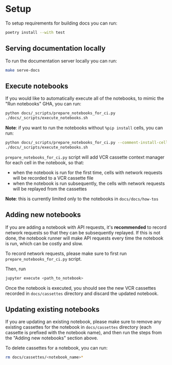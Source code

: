 # Setup

To setup requirements for building docs you can run:

```bash
poetry install --with test
```

## Serving documentation locally

To run the documentation server locally you can run:

```bash
make serve-docs
```

## Execute notebooks

If you would like to automatically execute all of the notebooks, to mimic the "Run notebooks" GHA, you can run:

```bash
python docs/_scripts/prepare_notebooks_for_ci.py
./docs/_scripts/execute_notebooks.sh
```

**Note**: if you want to run the notebooks without `%pip install` cells, you can run:

```bash
python docs/_scripts/prepare_notebooks_for_ci.py --comment-install-cells
./docs/_scripts/execute_notebooks.sh
```

`prepare_notebooks_for_ci.py` script will add VCR cassette context manager for each cell in the notebook, so that:
* when the notebook is run for the first time, cells with network requests will be recorded to a VCR cassette file
* when the notebook is run subsequently, the cells with network requests will be replayed from the cassettes

**Note**: this is currently limited only to the notebooks in `docs/docs/how-tos`

## Adding new notebooks

If you are adding a notebook with API requests, it's **recommended** to record network requests so that they can be subsequently replayed. If this is not done, the notebook runner will make API requests every time the notebook is run, which can be costly and slow.

To record network requests, please make sure to first run `prepare_notebooks_for_ci.py` script.

Then, run

```bash
jupyter execute <path_to_notebook>
```

Once the notebook is executed, you should see the new VCR cassettes recorded in `docs/cassettes` directory and discard the updated notebook.

## Updating existing notebooks

If you are updating an existing notebook, please make sure to remove any existing cassettes for the notebook in `docs/cassettes` directory (each cassette is prefixed with the notebook name), and then run the steps from the "Adding new notebooks" section above.

To delete cassettes for a notebook, you can run:

```bash
rm docs/cassettes/<notebook_name>*
```